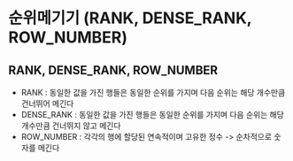 # 순위메기기 (RANK, DENSE_RANK, ROW_NUMBER)

## RANK, DENSE_RANK, ROW_NUMBER
- RANK : 동일한 값을 가진 행들은 동일한 순위를 가지며 다음 순위는 해당 개수만큼 건너뛰어 메긴다
- DENSE_RANK : 동일한 값을 가진 행들은 동일한 순위를 가지며 다음 순위는 해당 개수만큼 건너뛰지 않고 메긴다
- ROW_NUMBER : 각각의 행에 할당된 연속적이며 고유한 정수 -> 순차적으로 숫자를 메긴다

